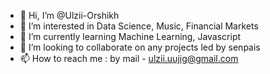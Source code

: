 - 👋 Hi, I’m @Ulzii-Orshikh
- 👀 I’m interested in Data Science, Music, Financial Markets
- 🌱 I’m currently learning Machine Learning, Javascript
- 💞️ I’m looking to collaborate on any projects led by senpais
- 📫 How to reach me : by mail - ulzii.uujig@gmail.com

<!---
Ulzii-Orshikh/Ulzii-Orshikh is a ✨ special ✨ repository because its `README.md` (this file) appears on your GitHub profile.
You can click the Preview link to take a look at your changes.
--->
